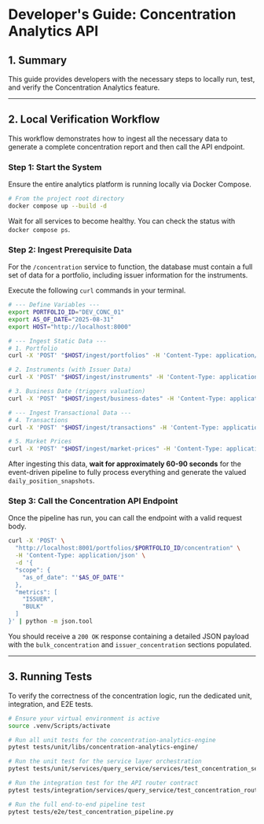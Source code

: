 # Developer's Guide: Concentration Analytics API

## 1. Summary

This guide provides developers with the necessary steps to locally run, test, and verify the Concentration Analytics feature.

---

## 2. Local Verification Workflow

This workflow demonstrates how to ingest all the necessary data to generate a complete concentration report and then call the API endpoint.

### Step 1: Start the System

Ensure the entire analytics platform is running locally via Docker Compose.

```bash
# From the project root directory
docker compose up --build -d
````

Wait for all services to become healthy. You can check the status with `docker compose ps`.

### Step 2: Ingest Prerequisite Data

For the `/concentration` service to function, the database must contain a full set of data for a portfolio, including issuer information for the instruments.

Execute the following `curl` commands in your terminal.

```bash
# --- Define Variables ---
export PORTFOLIO_ID="DEV_CONC_01"
export AS_OF_DATE="2025-08-31"
export HOST="http://localhost:8000"

# --- Ingest Static Data ---
# 1. Portfolio
curl -X 'POST' "$HOST/ingest/portfolios" -H 'Content-Type: application/json' -d '{"portfolios": [{"portfolioId": "'$PORTFOLIO_ID'", "baseCurrency": "USD", "openDate": "2025-01-01", "cifId": "DEV_CONC_CIF", "status": "ACTIVE", "riskExposure":"Growth", "investmentTimeHorizon":"Long", "portfolioType":"Discretionary", "bookingCenter":"SG"}]}'

# 2. Instruments (with Issuer Data)
curl -X 'POST' "$HOST/ingest/instruments" -H 'Content-Type: application/json' -d '{"instruments": [{"securityId": "SEC_A", "name": "Stock A", "isin": "ISIN_A", "instrumentCurrency": "USD", "productType": "Equity", "issuerId": "ISS_XYZ", "ultimateParentIssuerId": "PARENT_XYZ"}, {"securityId": "SEC_B", "name": "Stock B", "isin": "ISIN_B", "instrumentCurrency": "USD", "productType": "Equity", "issuerId": "ISS_ABC", "ultimateParentIssuerId": "PARENT_ABC"}]}'

# 3. Business Date (triggers valuation)
curl -X 'POST' "$HOST/ingest/business-dates" -H 'Content-Type: application/json' -d '{"business_dates": [{"businessDate": "'$AS_OF_DATE'"}]}'

# --- Ingest Transactional Data ---
# 4. Transactions
curl -X 'POST' "$HOST/ingest/transactions" -H 'Content-Type: application/json' -d '{"transactions": [{"transaction_id": "CONC_DEV_BUY_A", "portfolio_id": "'$PORTFOLIO_ID'", "instrument_id": "A", "security_id": "SEC_A", "transaction_date": "'$AS_OF_DATE'T10:00:00Z", "transaction_type": "BUY", "quantity": 100, "price": 1, "gross_transaction_amount": 100, "trade_currency": "USD", "currency": "USD"}, {"transaction_id": "CONC_DEV_BUY_B", "portfolio_id": "'$PORTFOLIO_ID'", "instrument_id": "B", "security_id": "SEC_B", "transaction_date": "'$AS_OF_DATE'T10:00:00Z", "transaction_type": "BUY", "quantity": 100, "price": 1, "gross_transaction_amount": 100, "trade_currency": "USD", "currency": "USD"}]}'

# 5. Market Prices
curl -X 'POST' "$HOST/ingest/market-prices" -H 'Content-Type: application/json' -d '{"market_prices": [{"securityId": "SEC_A", "priceDate": "'$AS_OF_DATE'", "price": 800.0, "currency": "USD"}, {"securityId": "SEC_B", "priceDate": "'$AS_OF_DATE'", "price": 200.0, "currency": "USD"}]}'
```

After ingesting this data, **wait for approximately 60-90 seconds** for the event-driven pipeline to fully process everything and generate the valued `daily_position_snapshots`.

### Step 3: Call the Concentration API Endpoint

Once the pipeline has run, you can call the endpoint with a valid request body.

```bash
curl -X 'POST' \
  "http://localhost:8001/portfolios/$PORTFOLIO_ID/concentration" \
  -H 'Content-Type: application/json' \
  -d '{
  "scope": {
    "as_of_date": "'$AS_OF_DATE'"
  },
  "metrics": [
    "ISSUER",
    "BULK"
  ]
}' | python -m json.tool
```

You should receive a `200 OK` response containing a detailed JSON payload with the `bulk_concentration` and `issuer_concentration` sections populated.

-----

## 3\. Running Tests

To verify the correctness of the concentration logic, run the dedicated unit, integration, and E2E tests.

```bash
# Ensure your virtual environment is active
source .venv/Scripts/activate

# Run all unit tests for the concentration-analytics-engine
pytest tests/unit/libs/concentration-analytics-engine/

# Run the unit test for the service layer orchestration
pytest tests/unit/services/query_service/services/test_concentration_service.py

# Run the integration test for the API router contract
pytest tests/integration/services/query_service/test_concentration_router.py

# Run the full end-to-end pipeline test
pytest tests/e2e/test_concentration_pipeline.py
```
 